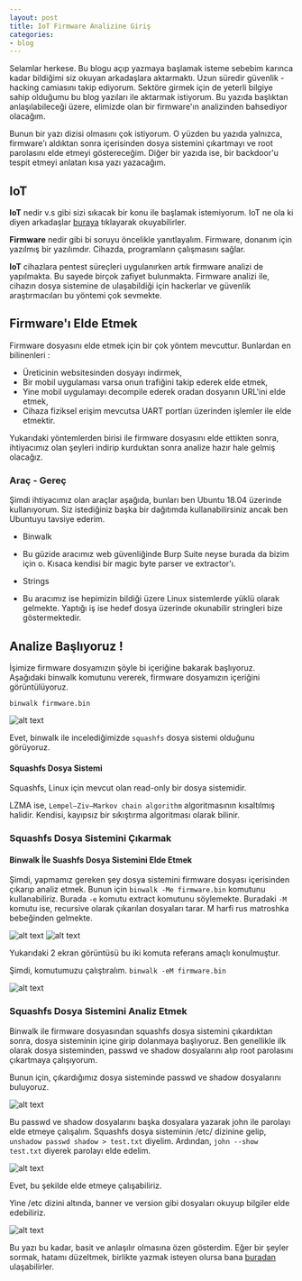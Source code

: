 ```yaml
---
layout: post
title: IoT Firmware Analizine Giriş 
categories: 
- blog
---
```


Selamlar herkese. Bu blogu açıp yazmaya başlamak isteme sebebim karınca kadar bildiğimi siz okuyan arkadaşlara aktarmaktı. Uzun süredir güvenlik - hacking camiasını takip ediyorum. Sektöre girmek için de yeterli bilgiye sahip olduğumu bu blog yazıları ile aktarmak istiyorum. Bu yazıda başlıktan anlaşılabileceği üzere, elimizde olan bir firmware'ın analizinden bahsediyor olacağım.

Bunun bir yazı dizisi olmasını çok istiyorum. O yüzden bu yazıda yalnızca, firmware'ı aldıktan sonra içerisinden dosya sistemini çıkartmayı ve root parolasını elde etmeyi göstereceğim. Diğer bir yazıda ise, bir backdoor'u tespit etmeyi anlatan kısa yazı yazacağım.


## IoT

**IoT** nedir v.s gibi sizi sıkacak bir konu ile başlamak istemiyorum. IoT ne ola ki diyen arkadaşlar [buraya](https://www.python.tc/iot-nedir/) tıklayarak okuyabilirler.

**Firmware** nedir gibi bi soruyu öncelikle yanıtlayalım. Firmware, donanım için yazılmış bir yazılımdır. Cihazda, programların çalışmasını sağlar.

**IoT** cihazlara pentest süreçleri uygulanırken artık firmware analizi de yapılmakta. Bu sayede birçok zafiyet bulunmakta. Firmware analizi ile, cihazın dosya sistemine de ulaşabildiği için hackerlar ve güvenlik araştırmacıları bu yöntemi çok sevmekte.


## Firmware'ı Elde Etmek

Firmware dosyasını elde etmek için bir çok yöntem mevcuttur. Bunlardan en bilinenleri :

* Üreticinin websitesinden dosyayı indirmek,
* Bir mobil uygulaması varsa onun trafiğini takip ederek elde etmek,
* Yine mobil uygulamayı decompile ederek oradan dosyanın URL'ini elde etmek,
* Cihaza fiziksel erişim mevcutsa UART portları üzerinden işlemler ile elde etmektir.

Yukarıdaki yöntemlerden birisi ile firmware dosyasını elde ettikten sonra, ihtiyacımız olan şeyleri indirip kurduktan sonra analize hazır hale gelmiş olacağız.

### Araç - Gereç

Şimdi ihtiyacımız olan araçlar aşağıda, bunları ben Ubuntu 18.04 üzerinde kullanıyorum. Siz istediğiniz başka bir dağıtımda kullanabilirsiniz ancak ben Ubuntuyu tavsiye ederim.

* Binwalk
* Bu güzide aracımız web güvenliğinde Burp Suite neyse burada da bizim için o. Kısaca kendisi bir magic byte parser ve extractor'ı.

* Strings
* Bu aracımız ise hepimizin bildiği üzere Linux sistemlerde yüklü olarak gelmekte. Yaptığı iş ise hedef dosya üzerinde okunabilir stringleri bize göstermektedir.


## Analize Başlıyoruz !

İşimize firmware dosyamızın şöyle bi içeriğine bakarak başlıyoruz. Aşağıdaki binwalk komutunu vererek, firmware dosyamızın içeriğini görüntülüyoruz.

```
binwalk firmware.bin
```

![alt text](/resimler/binwalk_firmware.png "binwalk firmware.bin")


Evet, binwalk ile incelediğimizde ```squashfs``` dosya sistemi olduğunu görüyoruz.

#### Squashfs Dosya Sistemi

Squashfs, Linux için mevcut olan read-only bir dosya sistemidir.

LZMA ise, ```Lempel–Ziv–Markov chain algorithm``` algoritmasının kısaltılmış halidir. Kendisi, kayıpsız bir sıkıştırma algoritması olarak bilinir.

### Squashfs Dosya Sistemini Çıkarmak

#### Binwalk İle Suashfs Dosya Sistemini Elde Etmek

Şimdi, yapmamız gereken şey dosya sistemini firmware dosyası içerisinden çıkarıp analiz etmek. Bunun için ```binwalk -Me firmware.bin``` komutunu kullanabiliriz. Burada ```-e``` komutu extract komutunu söylemekte. Buradaki ```-M``` komutu ise, recursive olarak çıkarılan dosyaları tarar. M harfi rus matroshka bebeğinden gelmekte.

![alt text](/resimler/binwalk_matryoshka.png "binwalk -M")
![alt text](/resimler/binwalk_extract.png "binwalk -e")

Yukarıdaki 2 ekran görüntüsü bu iki komuta referans amaçlı konulmuştur.

Şimdi, komutumuzu çalıştıralım. ```binwalk -eM firmware.bin```

![alt text](/resimler/binwalk_em.png "binwalk -eM firmware.bin")

### Squashfs Dosya Sistemini Analiz Etmek

Binwalk ile firmware dosyasından squashfs dosya sistemini çıkardıktan sonra, dosya sisteminin içine girip dolanmaya başlıyoruz. Ben genellikle ilk olarak dosya sisteminden, passwd ve shadow dosyalarını alıp root parolasını çıkartmaya çalışıyorum.

Bunun için, çıkardığımız dosya sisteminde passwd ve shadow dosyalarını buluyoruz.

![alt text](/resimler/binwalk_passwd.png "john passwd")

Bu passwd ve shadow dosyalarını başka dosyalara yazarak john ile parolayı elde etmeye çalışalım. Squashfs dosya sisteminin /etc/ dizinine gelip, ```unshadow passwd shadow > test.txt``` diyelim. Ardından, ```john --show test.txt``` diyerek parolayı elde edelim.

![alt text](/resimler/binwalk_unshadow.png "john unshadow")

Evet, bu şekilde elde etmeye çalışabiliriz.

Yine /etc dizini altında, banner ve version gibi dosyaları okuyup bilgiler elde edebiliriz.

![alt text](/resimler/binwalk_version.png "version_openwrt")



Bu yazı bu kadar, basit ve anlaşılır olmasına özen gösterdim. Eğer bir şeyler sormak, hatamı düzeltmek, birlikte yazmak isteyen olursa bana [buradan](mailto:reppu@protonmail.ch) ulaşabilirler.
